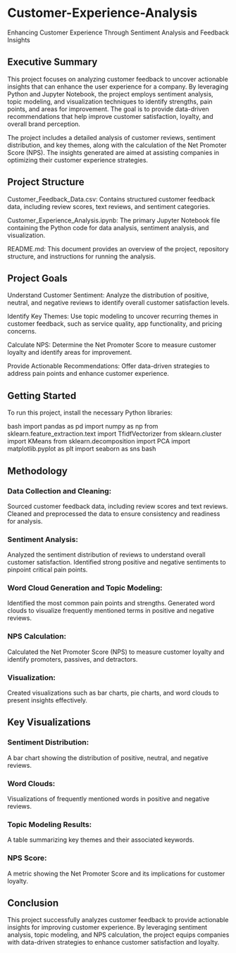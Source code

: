 # Customer-Experience-Analysis

Enhancing Customer Experience Through Sentiment Analysis and Feedback Insights

## Executive Summary
This project focuses on analyzing customer feedback to uncover actionable insights that can enhance the user experience for a company. By leveraging Python and Jupyter Notebook, the project employs sentiment analysis, topic modeling, and visualization techniques to identify strengths, pain points, and areas for improvement. The goal is to provide data-driven recommendations that help improve customer satisfaction, loyalty, and overall brand perception.

The project includes a detailed analysis of customer reviews, sentiment distribution, and key themes, along with the calculation of the Net Promoter Score (NPS). The insights generated are aimed at assisting companies in optimizing their customer experience strategies.

## Project Structure
Customer_Feedback_Data.csv: Contains structured customer feedback data, including review scores, text reviews, and sentiment categories.

Customer_Experience_Analysis.ipynb: The primary Jupyter Notebook file containing the Python code for data analysis, sentiment analysis, and visualization.

README.md: This document provides an overview of the project, repository structure, and instructions for running the analysis.

## Project Goals
Understand Customer Sentiment: Analyze the distribution of positive, neutral, and negative reviews to identify overall customer satisfaction levels.

Identify Key Themes: Use topic modeling to uncover recurring themes in customer feedback, such as service quality, app functionality, and pricing concerns.

Calculate NPS: Determine the Net Promoter Score to measure customer loyalty and identify areas for improvement.

Provide Actionable Recommendations: Offer data-driven strategies to address pain points and enhance customer experience.

## Getting Started
To run this project, install the necessary Python libraries:

bash
import pandas as pd
import numpy as np
from sklearn.feature_extraction.text import TfidfVectorizer
from sklearn.cluster import KMeans
from sklearn.decomposition import PCA
import matplotlib.pyplot as plt
import seaborn as sns
bash

## Methodology
### Data Collection and Cleaning: 
Sourced customer feedback data, including review scores and text reviews. Cleaned and preprocessed the data to ensure consistency and readiness for analysis.

### Sentiment Analysis:
Analyzed the sentiment distribution of reviews to understand overall customer satisfaction.
Identified strong positive and negative sentiments to pinpoint critical pain points.

### Word Cloud Generation and Topic Modeling:
Identified the most common pain points and strengths. 
Generated word clouds to visualize frequently mentioned terms in positive and negative reviews.

### NPS Calculation:
Calculated the Net Promoter Score (NPS) to measure customer loyalty and identify promoters, passives, and detractors.

### Visualization:
Created visualizations such as bar charts, pie charts, and word clouds to present insights effectively.

## Key Visualizations
### Sentiment Distribution: 
A bar chart showing the distribution of positive, neutral, and negative reviews.

### Word Clouds: 
Visualizations of frequently mentioned words in positive and negative reviews.

### Topic Modeling Results:
A table summarizing key themes and their associated keywords.

### NPS Score: 
A metric showing the Net Promoter Score and its implications for customer loyalty.

## Conclusion
This project successfully analyzes customer feedback to provide actionable insights for improving customer experience. By leveraging sentiment analysis, topic modeling, and NPS calculation, the project equips companies with data-driven strategies to enhance customer satisfaction and loyalty.

